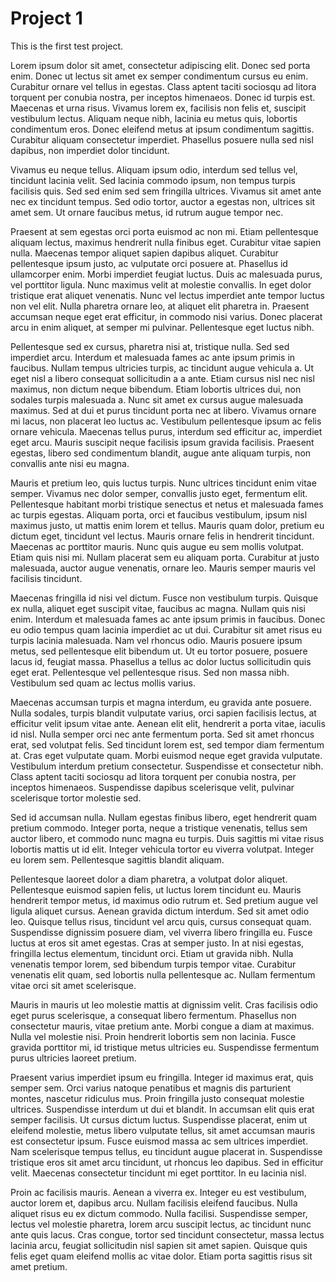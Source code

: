 # Project 1

This is the first test project.

Lorem ipsum dolor sit amet, consectetur adipiscing elit. Donec sed porta enim. Donec ut lectus sit amet ex semper condimentum cursus eu enim. Curabitur ornare vel tellus in egestas. Class aptent taciti sociosqu ad litora torquent per conubia nostra, per inceptos himenaeos. Donec id turpis est. Maecenas et urna risus. Vivamus lorem ex, facilisis non felis et, suscipit vestibulum lectus. Aliquam neque nibh, lacinia eu metus quis, lobortis condimentum eros. Donec eleifend metus at ipsum condimentum sagittis. Curabitur aliquam consectetur imperdiet. Phasellus posuere nulla sed nisl dapibus, non imperdiet dolor tincidunt.

Vivamus eu neque tellus. Aliquam ipsum odio, interdum sed tellus vel, tincidunt lacinia velit. Sed lacinia commodo ipsum, non tempus turpis facilisis quis. Sed sed enim sed sem fringilla ultrices. Vivamus sit amet ante nec ex tincidunt tempus. Sed odio tortor, auctor a egestas non, ultrices sit amet sem. Ut ornare faucibus metus, id rutrum augue tempor nec.

Praesent at sem egestas orci porta euismod ac non mi. Etiam pellentesque aliquam lectus, maximus hendrerit nulla finibus eget. Curabitur vitae sapien nulla. Maecenas tempor aliquet sapien dapibus aliquet. Curabitur pellentesque ipsum justo, ac vulputate orci posuere at. Phasellus id ullamcorper enim. Morbi imperdiet feugiat luctus. Duis ac malesuada purus, vel porttitor ligula. Nunc maximus velit at molestie convallis. In eget dolor tristique erat aliquet venenatis. Nunc vel lectus imperdiet ante tempor luctus non vel elit. Nulla pharetra ornare leo, at aliquet elit pharetra in. Praesent accumsan neque eget erat efficitur, in commodo nisi varius. Donec placerat arcu in enim aliquet, at semper mi pulvinar. Pellentesque eget luctus nibh.

Pellentesque sed ex cursus, pharetra nisi at, tristique nulla. Sed sed imperdiet arcu. Interdum et malesuada fames ac ante ipsum primis in faucibus. Nullam tempus ultricies turpis, ac tincidunt augue vehicula a. Ut eget nisl a libero consequat sollicitudin a a ante. Etiam cursus nisl nec nisl maximus, non dictum neque bibendum. Etiam lobortis ultrices dui, non sodales turpis malesuada a. Nunc sit amet ex cursus augue malesuada maximus. Sed at dui et purus tincidunt porta nec at libero. Vivamus ornare mi lacus, non placerat leo luctus ac. Vestibulum pellentesque ipsum ac felis ornare vehicula. Maecenas tellus purus, interdum sed efficitur ac, imperdiet eget arcu. Mauris suscipit neque facilisis ipsum gravida facilisis. Praesent egestas, libero sed condimentum blandit, augue ante aliquam turpis, non convallis ante nisi eu magna.

Mauris et pretium leo, quis luctus turpis. Nunc ultrices tincidunt enim vitae semper. Vivamus nec dolor semper, convallis justo eget, fermentum elit. Pellentesque habitant morbi tristique senectus et netus et malesuada fames ac turpis egestas. Aliquam porta, orci et faucibus vestibulum, ipsum nisl maximus justo, ut mattis enim lorem et tellus. Mauris quam dolor, pretium eu dictum eget, tincidunt vel lectus. Mauris ornare felis in hendrerit tincidunt. Maecenas ac porttitor mauris. Nunc quis augue eu sem mollis volutpat. Etiam quis nisi mi. Nullam placerat sem eu aliquam porta. Curabitur at justo malesuada, auctor augue venenatis, ornare leo. Mauris semper mauris vel facilisis tincidunt.

Maecenas fringilla id nisi vel dictum. Fusce non vestibulum turpis. Quisque ex nulla, aliquet eget suscipit vitae, faucibus ac magna. Nullam quis nisi enim. Interdum et malesuada fames ac ante ipsum primis in faucibus. Donec eu odio tempus quam lacinia imperdiet ac ut dui. Curabitur sit amet risus eu turpis lacinia malesuada. Nam vel rhoncus odio. Mauris posuere ipsum metus, sed pellentesque elit bibendum ut. Ut eu tortor posuere, posuere lacus id, feugiat massa. Phasellus a tellus ac dolor luctus sollicitudin quis eget erat. Pellentesque vel pellentesque risus. Sed non massa nibh. Vestibulum sed quam ac lectus mollis varius.

Maecenas accumsan turpis et magna interdum, eu gravida ante posuere. Nulla sodales, turpis blandit vulputate varius, orci sapien facilisis lectus, at efficitur velit ipsum vitae ante. Aenean elit elit, hendrerit a porta vitae, iaculis id nisl. Nulla semper orci nec ante fermentum porta. Sed sit amet rhoncus erat, sed volutpat felis. Sed tincidunt lorem est, sed tempor diam fermentum at. Cras eget vulputate quam. Morbi euismod neque eget gravida vulputate. Vestibulum interdum pretium consectetur. Suspendisse et consectetur nibh. Class aptent taciti sociosqu ad litora torquent per conubia nostra, per inceptos himenaeos. Suspendisse dapibus scelerisque velit, pulvinar scelerisque tortor molestie sed.

Sed id accumsan nulla. Nullam egestas finibus libero, eget hendrerit quam pretium commodo. Integer porta, neque a tristique venenatis, tellus sem auctor libero, et commodo nunc magna eu turpis. Duis sagittis mi vitae risus lobortis mattis ut id elit. Integer vehicula tortor eu viverra volutpat. Integer eu lorem sem. Pellentesque sagittis blandit aliquam.

Pellentesque laoreet dolor a diam pharetra, a volutpat dolor aliquet. Pellentesque euismod sapien felis, ut luctus lorem tincidunt eu. Mauris hendrerit tempor metus, id maximus odio rutrum et. Sed pretium augue vel ligula aliquet cursus. Aenean gravida dictum interdum. Sed sit amet odio leo. Quisque tellus risus, tincidunt vel arcu quis, cursus consequat quam. Suspendisse dignissim posuere diam, vel viverra libero fringilla eu. Fusce luctus at eros sit amet egestas. Cras at semper justo. In at nisi egestas, fringilla lectus elementum, tincidunt orci. Etiam ut gravida nibh. Nulla venenatis tempor lorem, sed bibendum turpis tempor vitae. Curabitur venenatis elit quam, sed lobortis nulla pellentesque ac. Nullam fermentum vitae orci sit amet scelerisque.

Mauris in mauris ut leo molestie mattis at dignissim velit. Cras facilisis odio eget purus scelerisque, a consequat libero fermentum. Phasellus non consectetur mauris, vitae pretium ante. Morbi congue a diam at maximus. Nulla vel molestie nisi. Proin hendrerit lobortis sem non lacinia. Fusce gravida porttitor mi, id tristique metus ultricies eu. Suspendisse fermentum purus ultricies laoreet pretium.

Praesent varius imperdiet ipsum eu fringilla. Integer id maximus erat, quis semper sem. Orci varius natoque penatibus et magnis dis parturient montes, nascetur ridiculus mus. Proin fringilla justo consequat molestie ultrices. Suspendisse interdum ut dui et blandit. In accumsan elit quis erat semper facilisis. Ut cursus dictum luctus. Suspendisse placerat, enim ut eleifend molestie, metus libero vulputate tellus, sit amet accumsan mauris est consectetur ipsum. Fusce euismod massa ac sem ultrices imperdiet. Nam scelerisque tempus tellus, eu tincidunt augue placerat in. Suspendisse tristique eros sit amet arcu tincidunt, ut rhoncus leo dapibus. Sed in efficitur velit. Maecenas consectetur tincidunt mi eget porttitor. In eu lacinia nisl.

Proin ac facilisis mauris. Aenean a viverra ex. Integer eu est vestibulum, auctor lorem et, dapibus arcu. Nullam facilisis eleifend faucibus. Nulla aliquet risus eu ex dictum commodo. Nulla facilisi. Suspendisse semper, lectus vel molestie pharetra, lorem arcu suscipit lectus, ac tincidunt nunc ante quis lacus. Cras congue, tortor sed tincidunt consectetur, massa lectus lacinia arcu, feugiat sollicitudin nisl sapien sit amet sapien. Quisque quis felis eget quam eleifend mollis ac vitae dolor. Etiam porta sagittis risus sit amet pretium.